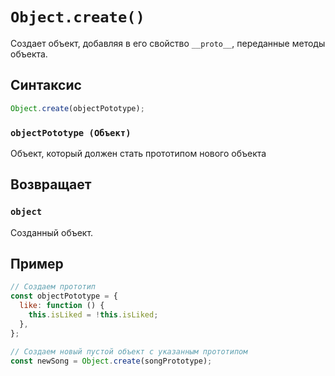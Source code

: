 # `Object.create()`

Создает объект, добавляя в его свойство `__proto__`, переданные методы объекта.

## Синтаксис

```js
Object.create(objectPototype);
```

### `objectPototype (Объект)`

Объект, который должен стать прототипом нового объекта

## Возвращает

### `object`

Созданный объект.

## Пример

```js
// Создаем прототип
const objectPototype = {
  like: function () {
    this.isLiked = !this.isLiked;
  },
};

// Создаем новый пустой объект с указанным прототипом
const newSong = Object.create(songPrototype);
```
